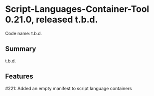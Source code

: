# Script-Languages-Container-Tool 0.21.0, released t.b.d.

Code name: t.b.d.

## Summary

t.b.d.

## Features

#221: Added an empty manifest to script language containers
